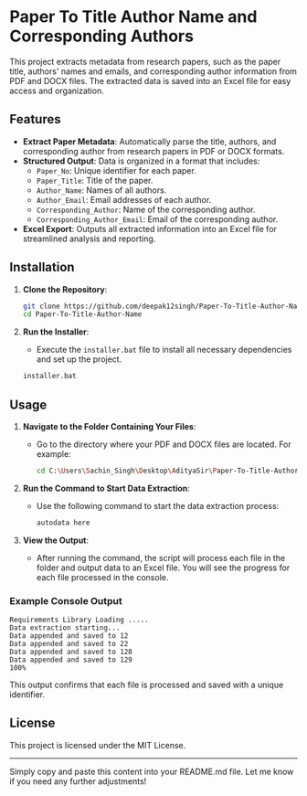 # Paper To Title Author Name and Corresponding Authors

This project extracts metadata from research papers, such as the paper title, authors' names and emails, and corresponding author information from PDF and DOCX files. The extracted data is saved into an Excel file for easy access and organization.

## Features

- **Extract Paper Metadata**: Automatically parse the title, authors, and corresponding author from research papers in PDF or DOCX formats.
- **Structured Output**: Data is organized in a format that includes:
  - `Paper_No`: Unique identifier for each paper.
  - `Paper_Title`: Title of the paper.
  - `Author_Name`: Names of all authors.
  - `Author_Email`: Email addresses of each author.
  - `Corresponding_Author`: Name of the corresponding author.
  - `Corresponding_Author_Email`: Email of the corresponding author.
- **Excel Export**: Outputs all extracted information into an Excel file for streamlined analysis and reporting.

## Installation

1. **Clone the Repository**:
    ```bash
    git clone https://github.com/deepak12singh/Paper-To-Title-Author-Name.git
    cd Paper-To-Title-Author-Name
    ```

2. **Run the Installer**:
   - Execute the `installer.bat` file to install all necessary dependencies and set up the project.
   
   ```bash
   installer.bat
   ```

## Usage

1. **Navigate to the Folder Containing Your Files**:
   - Go to the directory where your PDF and DOCX files are located. For example:
     ```bash
     cd C:\Users\Sachin_Singh\Desktop\AdityaSir\Paper-To-Title-Author-Name\testing
     ```

2. **Run the Command to Start Data Extraction**:
   - Use the following command to start the data extraction process:
     ```bash
     autodata here
     ```

3. **View the Output**:
   - After running the command, the script will process each file in the folder and output data to an Excel file. You will see the progress for each file processed in the console.

### Example Console Output

```
Requirements Library Loading .....
Data extraction starting...
Data appended and saved to 12
Data appended and saved to 22
Data appended and saved to 128
Data appended and saved to 129
100%
```

This output confirms that each file is processed and saved with a unique identifier.

## License

This project is licensed under the MIT License.

--- 

Simply copy and paste this content into your README.md file. Let me know if you need any further adjustments!
